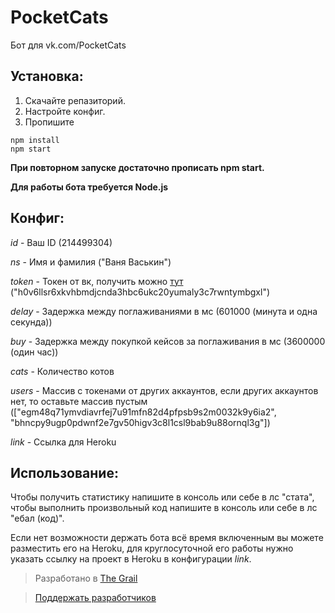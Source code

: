 # PocketCats
Бот для vk.com/PocketCats

## Установка:

1. Скачайте репазиторий.
2. Настройте конфиг.
3. Пропишите
```
npm install
npm start
```
**При повторном запуске достаточно прописать npm start.**

**Для работы бота требуется Node.js**

## Конфиг:

*id* - Ваш ID (214499304)

*ns* - Имя и фамилия ("Ваня Васькин")

*token* - Токен от вк, получить можно [тут](https://oauth.vk.com/authorize?client_id=6121396&scope=69632&redirect_uri=https://oauth.vk.com/blank.html&display=page&response_type=token&revoke=1) ("h0v6llsr6xkvhbmdjcnda3hbc6ukc20yumaly3c7rwntymbgxl")

*delay* - Задержка между поглаживаниями в мс (601000 (минута и одна секунда))

*buy* - Задержка между покупкой кейсов за поглаживания в мс (3600000 (один час))

*cats* - Количество котов

*users* - Массив с токенами от других аккаунтов, если других аккаунтов нет, то оставьте массив пустым (["egm48q71ymvdiavrfej7u91mfn82d4pfpsb9s2m0032k9y6ia2", "bhncpy9ugp0pdwnf2e7gv50higv3c8l1csl9bab9u88ornql3g"])

*link* - Ссылка для Heroku

## Использование:

Чтобы получить статистику напишите в консоль или себе в лс "стата", чтобы выполнить произвольный код напишите в консоль или себе в лс "ебал (код)".

Если нет возможности держать бота всё время включенным вы можете разместить его на Heroku, для круглосуточной его работы нужно указать ссылку на проект в Heroku в конфигурации *link*.

> Разработано в [The Grail](https://vk.com/The_Grail)

> [Поддержать разработчиков](https://qiwi.me/The_Grail)
